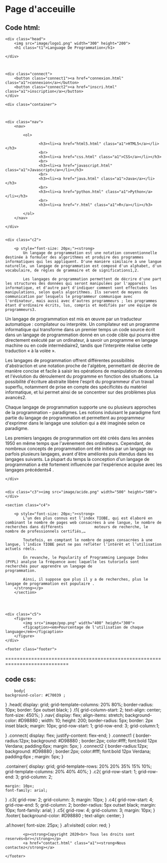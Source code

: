 
# Page d'acceuille 


## Code html:


<!DOCTYPE html>
<html>
<head>
	<title>Acceuil</title>
	<link rel="stylesheet" type="text/css" href="page.css">
</head>
<body>
	
	<div class="head">
	  	<img src="image/logo1.png" width="300" height="200">
	  	<h1 class="t1">Language De Programmation</h1>
	
	</div>



	<div class="connect">
		<button class="connect1"><a href="connexion.html" class="a1">connexion</a></button>
        <button class="connect2"><a href="inscri.html" class="a1">inscription</a></button>
	</div>

    <div class="container">



	<div class="nav">
	    <nav>
	  	
	  	    <ol>
	  	        
	  		       <h3><li><a href="html5.html" class="a1">HTML5</a></li></h3>
                   <br>
	  		       <h3><li><a href="css.html" class="a1">CSS</a></li></h3>
                   <br>
	  		       <h3><li><a href="javascript.html" class="a1">Javascript</a></li></h3>
                   <br>
	  		       <h3><li><a href="java.html" class="a1">Java</a></li></h3>
                   <br>
	  	           <h3><li><a href="python.html" class="a1">Python</a></li></h3>
                   <br>
	  		       <h3><li><a href="r.html" class="a1">R</a></li></h3>
	  		    
	  	    </ol>
        </nav>
	    
    </div>


    <div class="c2">
    	
    	<p style="font-size: 20px;"><strong>
    		Un langage de programmation est une notation conventionnelle destinée à formuler des algorithmes et produire des programmes informatiques qui les appliquent. D'une manière similaire à une langue naturelle, un langage de programmation est composé d'un alphabet, d'un vocabulaire, de règles de grammaire et de significations1,2.

            Les langages de programmation permettent de décrire d'une part les structures des données qui seront manipulées par l'appareil informatique, et d'autre part d'indiquer comment sont effectuées les manipulations, selon quels algorithmes. Ils servent de moyens de communication par lesquels le programmeur communique avec l'ordinateur, mais aussi avec d'autres programmeurs ; les programmes étant d'ordinaire écrits, lus, compris et modifiés par une équipe de programmeurs3.

Un langage de programmation est mis en œuvre par un traducteur automatique : compilateur ou interprète. Un compilateur est un programme informatique qui transforme dans un premier temps un code source écrit dans un langage de programmation donné en un code cible qui pourra être directement exécuté par un ordinateur, à savoir un programme en langage machine ou en code intermédiaire2, tandis que l’interprète réalise cette traduction « à la volée ».

Les langages de programmation offrent différentes possibilités d'abstraction et une notation proche de l'algèbre, permettant de décrire de manière concise et facile à saisir les opérations de manipulation de données et l'évolution du déroulement du programme en fonction des situations. La possibilité d'écriture abstraite libère l'esprit du programmeur d'un travail superflu, notamment de prise en compte des spécificités du matériel informatique, et lui permet ainsi de se concentrer sur des problèmes plus avancés2.

Chaque langage de programmation supporte une ou plusieurs approches de la programmation – paradigmes. Les notions induisant le paradigme font partie du langage de programmation et permettent au programmeur d'exprimer dans le langage une solution qui a été imaginée selon ce paradigme.

Les premiers langages de programmation ont été créés dans les années 1950 en même temps que l'avènement des ordinateurs. Cependant, de nombreux concepts de programmation ont été initiés par un langage ou parfois plusieurs langages, avant d'être améliorés puis étendus dans les langages suivants. La plupart du temps la conception d'un langage de programmation a été fortement influencée par l'expérience acquise avec les langages précédents4 .
    	</strong></p>
    
    </div>


    <div class="c3"><img src="image/acide.png" width="500" height="500"></div>	

    <section class="c4">
    	
    	<p style="font-size: 20px;"><strong>
    		L’un des plus connus est l’index TIOBE, qui est élaboré en combinant le nombre de pages web consacrées à une langue, le nombre de recherches dans différents              moteurs de recherche, le nombre de professionnels certifiés,… 

            Toutefois, en comptant le nombre de pages consacrées à une langue, l’indice TIOBE peut ne pas refléter l’intérêt et l’utilisation actuels réels. 

            En revanche, le Popularity of Programming Language Index (PYPL) analyse la fréquence avec laquelle les tutoriels sont recherchés pour apprendre un langage de                    programmation. 

            Ainsi, il suppose que plus il y a de recherches, plus le langage de programmation est populaire .
    	</strong></p>
        </section>
     



    <div class="c5">
    	<figure>
    	    <img src="image/pop.png" width="400" height="300">
    	    <figcaption><em>Pourcentage de l'utilisation de chaque language</em></figcaption>
        </figure>
    </div>
</div>
    


    <footer class="footer">
	    
	    
	    
============================================================================	    
	    
	    
	    
	    
## code css:
	    
	    
	    body{
	background-color: #C70039 ;
}
.head{
	display: grid;
	grid-template-columns: 20% 80%;
	border-radius: 10px;
	border: 5px outset black;
	}
.t1{
    grid-column-start: 2;
    text-align: center;
    font-size: 450%;
}
.nav{
	display: flex;
	align-items: stretch;
	background-color: #D98880 ;
	width: 10;
	height: 200;
	border-radius: 5px;
	border: 2px inset black;
	margin: 10px;
	grid-row-start: 1;
	grid-row-end: 3;
	grid-column:1;
	
}
.connect{
	display: flex;
	justify-content: flex-end;
}
.connect1 {
	border-radius:12px;
	background: #D98880 ;
	border:2px;
	color:#fff;
	font:bold 12px Verdana;
	padding:6px;
	margin: 5px;
}
.connect2 {
	border-radius:12px;
	background: #D98880 ;
	border:2px;
	color:#fff;
	font:bold 12px Verdana;
	padding:6px ;
	margin: 5px;
}

.container{
	display: grid;
	grid-template-rows: 20% 20% 35% 15% 10%;
	grid-template-columns: 20% 40% 40%;
}
.c2{
	grid-row-start: 1;
	grid-row-end: 3;
	grid-column: 2;
	
	margin: 10px;
	font-family: arial;
}
.c3{
	grid-row: 2;
	grid-column: 3;
	margin: 10px;
}
.c4{
	grid-row-start: 4;
	grid-row-end: 5;
	grid-column: 2;
	border-radius: 5px outset black;
	margin: 10px;
	font-family: arial;
}
.c5{
	grid-row: 4;
	grid-column: 3;
	margin: 10px;
}
.footer{
	background-color: #D98880 ;
	text-align: center;
}


.a1:hover{
    font-size: 25px;
}
.a1:visited{
	color: red;
}
    	
    		<p><strong>Copyright 2020<br> Tous les droits sont reservés<br></strong></p>
            <a href="contact.html" class="a1"><strong>Nous contactez</strong></a>
    	
    </footer>

	
	

</body>
</html>






